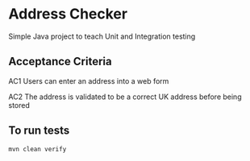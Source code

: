 # Address Checker
Simple Java project to teach Unit and Integration testing

## Acceptance Criteria
AC1 Users can enter an address into a web form

AC2 The address is validated to be a correct UK address before being stored

## To run tests
`mvn clean verify`
